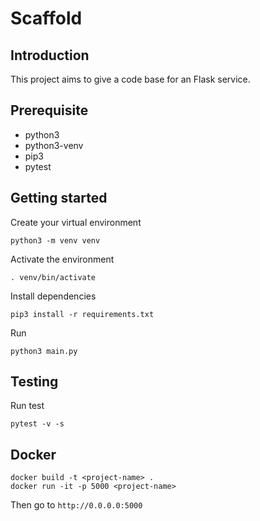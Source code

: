 # Scaffold

## Introduction
This project aims to give a code base for an Flask service.

## Prerequisite
- python3
- python3-venv
- pip3
- pytest

## Getting started
Create your virtual environment
```
python3 -m venv venv
```
Activate the environment
```
. venv/bin/activate
```
Install dependencies
```
pip3 install -r requirements.txt
```
Run
```
python3 main.py
```

## Testing
Run test
```
pytest -v -s
```

## Docker
```
docker build -t <project-name> .
docker run -it -p 5000 <project-name>
```
Then go to `http://0.0.0.0:5000`

